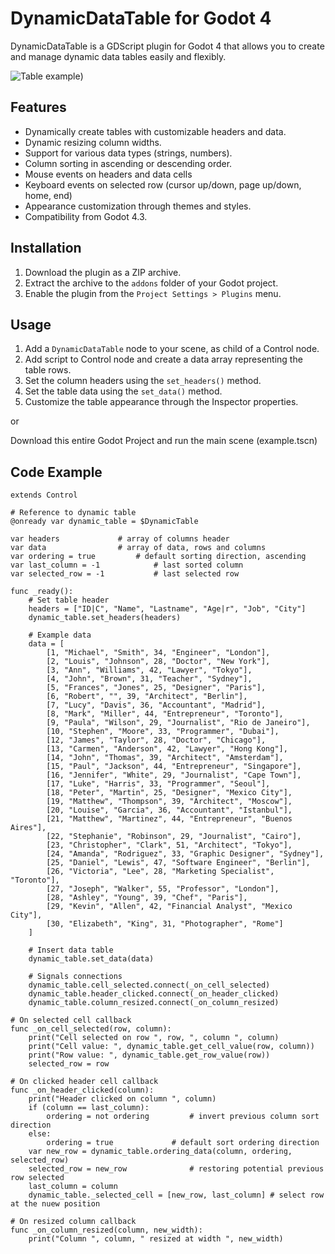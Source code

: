 # DynamicDataTable for Godot 4

DynamicDataTable is a GDScript plugin for Godot 4 that allows you to create and manage dynamic data tables easily and flexibly.

![Table example](https://github.com/jospic/dynamicdatatable/blob/master/ex_table_1.png))

## Features

* Dynamically create tables with customizable headers and data.
* Dynamic resizing column widths.
* Support for various data types (strings, numbers).
* Column sorting in ascending or descending order.
* Mouse events on headers and data cells
* Keyboard events on selected row (cursor up/down, page up/down, home, end)
* Appearance customization through themes and styles.
* Compatibility from Godot 4.3.

## Installation

1.  Download the plugin as a ZIP archive.
2.  Extract the archive to the `addons` folder of your Godot project.
3.  Enable the plugin from the `Project Settings > Plugins` menu.

## Usage

1.  Add a `DynamicDataTable` node to your scene, as child of a Control node.
2.  Add script to Control node and create a data array representing the table rows.
3.  Set the column headers using the `set_headers()` method.
4.  Set the table data using the `set_data()` method.
5.  Customize the table appearance through the Inspector properties.

or

Download this entire Godot Project and run the main scene (example.tscn)

## Code Example

```gdscript
extends Control

# Reference to dynamic table
@onready var dynamic_table = $DynamicTable

var headers				# array of columns header
var data				# array of data, rows and columns
var ordering = true			# default sorting direction, ascending 
var last_column = -1			# last sorted column
var selected_row = -1			# last selected row

func _ready():
	# Set table header
	headers = ["ID|C", "Name", "Lastname", "Age|r", "Job", "City"]
	dynamic_table.set_headers(headers)
	
	# Example data
	data = [
		[1, "Michael", "Smith", 34, "Engineer", "London"],
		[2, "Louis", "Johnson", 28, "Doctor", "New York"],
		[3, "Ann", "Williams", 42, "Lawyer", "Tokyo"],
		[4, "John", "Brown", 31, "Teacher", "Sydney"],
		[5, "Frances", "Jones", 25, "Designer", "Paris"],
		[6, "Robert", "", 39, "Architect", "Berlin"],
		[7, "Lucy", "Davis", 36, "Accountant", "Madrid"],
		[8, "Mark", "Miller", 44, "Entrepreneur", "Toronto"],
		[9, "Paula", "Wilson", 29, "Journalist", "Rio de Janeiro"],
		[10, "Stephen", "Moore", 33, "Programmer", "Dubai"],
		[12, "James", "Taylor", 28, "Doctor", "Chicago"],
		[13, "Carmen", "Anderson", 42, "Lawyer", "Hong Kong"],
		[14, "John", "Thomas", 39, "Architect", "Amsterdam"],
		[15, "Paul", "Jackson", 44, "Entrepreneur", "Singapore"],
		[16, "Jennifer", "White", 29, "Journalist", "Cape Town"],
		[17, "Luke", "Harris", 33, "Programmer", "Seoul"],
		[18, "Peter", "Martin", 25, "Designer", "Mexico City"],
		[19, "Matthew", "Thompson", 39, "Architect", "Moscow"],
		[20, "Louise", "Garcia", 36, "Accountant", "Istanbul"],
		[21, "Matthew", "Martinez", 44, "Entrepreneur", "Buenos Aires"],
		[22, "Stephanie", "Robinson", 29, "Journalist", "Cairo"],
		[23, "Christopher", "Clark", 51, "Architect", "Tokyo"],
		[24, "Amanda", "Rodriguez", 33, "Graphic Designer", "Sydney"],
		[25, "Daniel", "Lewis", 47, "Software Engineer", "Berlin"],
		[26, "Victoria", "Lee", 28, "Marketing Specialist", "Toronto"],
		[27, "Joseph", "Walker", 55, "Professor", "London"],
		[28, "Ashley", "Young", 39, "Chef", "Paris"],
		[29, "Kevin", "Allen", 42, "Financial Analyst", "Mexico City"],
		[30, "Elizabeth", "King", 31, "Photographer", "Rome"]
	]	

	# Insert data table
	dynamic_table.set_data(data)
	
	# Signals connections
	dynamic_table.cell_selected.connect(_on_cell_selected)
	dynamic_table.header_clicked.connect(_on_header_clicked)
	dynamic_table.column_resized.connect(_on_column_resized)

# On selected cell callback
func _on_cell_selected(row, column):
	print("Cell selected on row ", row, ", column ", column)
	print("Cell value: ", dynamic_table.get_cell_value(row, column))
	print("Row value: ", dynamic_table.get_row_value(row))
	selected_row = row

# On clicked header cell callback
func _on_header_clicked(column):
	print("Header clicked on column ", column)
	if (column == last_column):
		ordering = not ordering			# invert previous column sort direction
	else:
		ordering = true				# default sort ordering direction
	var new_row = dynamic_table.ordering_data(column, ordering, selected_row)
	selected_row = new_row				# restoring potential previous row selected
	last_column = column 
	dynamic_table._selected_cell = [new_row, last_column] # select row at the nuew position

# On resized column callback
func _on_column_resized(column, new_width):
	print("Column ", column, " resized at width ", new_width)
	
